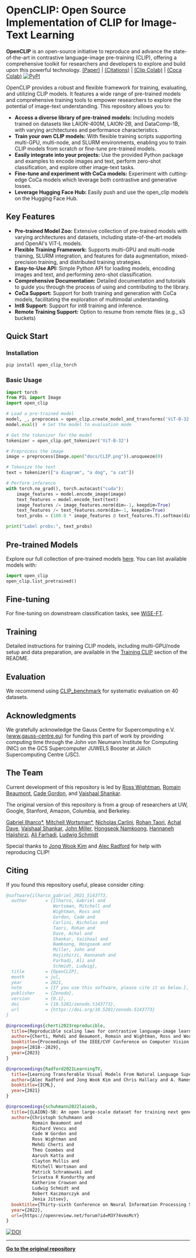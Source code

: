 # OpenCLIP: Open Source Implementation of CLIP for Image-Text Learning

**OpenCLIP** is an open-source initiative to reproduce and advance the state-of-the-art in contrastive language-image pre-training (CLIP), offering a comprehensive toolkit for researchers and developers to explore and build upon this powerful technology. [(Paper)](https://arxiv.org/abs/2212.07143) | [(Citations)](#citing) | [(Clip Colab)](https://colab.research.google.com/github/mlfoundations/open_clip/blob/master/docs/Interacting_with_open_clip.ipynb) | [(Coca Colab)](https://colab.research.google.com/github/mlfoundations/open_clip/blob/master/docs/Interacting_with_open_coca.ipynb)
[![PyPI](https://img.shields.io/pypi/v/open_clip_torch.svg)](https://pypi.python.org/pypi/open_clip_torch)

OpenCLIP provides a robust and flexible framework for training, evaluating, and utilizing CLIP models. It features a wide range of pre-trained models and comprehensive training tools to empower researchers to explore the potential of image-text understanding.  This repository allows you to:

*   **Access a diverse library of pre-trained models:** Including models trained on datasets like LAION-400M, LAION-2B, and DataComp-1B, with varying architectures and performance characteristics.
*   **Train your own CLIP models:**  With flexible training scripts supporting multi-GPU, multi-node, and SLURM environments, enabling you to train CLIP models from scratch or fine-tune pre-trained models.
*   **Easily integrate into your projects:** Use the provided Python package and examples to encode images and text, perform zero-shot classification, and explore other image-text tasks.
*   **Fine-tune and experiment with CoCa models:** Experiment with cutting-edge CoCa models which leverage both contrastive and generative losses.
*   **Leverage Hugging Face Hub:** Easily push and use the open_clip models on the Hugging Face Hub.

## Key Features

*   **Pre-trained Model Zoo:** Extensive collection of pre-trained models with varying architectures and datasets, including state-of-the-art models and OpenAI's ViT-L models.
*   **Flexible Training Framework:** Supports multi-GPU and multi-node training, SLURM integration, and features for data augmentation, mixed-precision training, and distributed training strategies.
*   **Easy-to-Use API:** Simple Python API for loading models, encoding images and text, and performing zero-shot classification.
*   **Comprehensive Documentation:** Detailed documentation and tutorials to guide you through the process of using and contributing to the library.
*   **CoCa Support:** Support for both training and generation with CoCa models, facilitating the exploration of multimodal understanding.
*   **Int8 Support:** Support for int8 training and inference.
*   **Remote Training Support:** Option to resume from remote files (e.g., s3 buckets)

## Quick Start

### Installation

```bash
pip install open_clip_torch
```

### Basic Usage

```python
import torch
from PIL import Image
import open_clip

# Load a pre-trained model
model, _, preprocess = open_clip.create_model_and_transforms('ViT-B-32', pretrained='laion2b_s34b_b79k')
model.eval()  # Set the model to evaluation mode

# Get the tokenizer for the model
tokenizer = open_clip.get_tokenizer('ViT-B-32')

# Preprocess the image
image = preprocess(Image.open("docs/CLIP.png")).unsqueeze(0)

# Tokenize the text
text = tokenizer(["a diagram", "a dog", "a cat"])

# Perform inference
with torch.no_grad(), torch.autocast("cuda"):
    image_features = model.encode_image(image)
    text_features = model.encode_text(text)
    image_features /= image_features.norm(dim=-1, keepdim=True)
    text_features /= text_features.norm(dim=-1, keepdim=True)
    text_probs = (100.0 * image_features @ text_features.T).softmax(dim=-1)

print("Label probs:", text_probs)
```

## Pre-trained Models

Explore our full collection of pre-trained models [here](docs/PRETRAINED.md).  You can list available models with:

```python
import open_clip
open_clip.list_pretrained()
```

## Fine-tuning

For fine-tuning on downstream classification tasks, see [WiSE-FT](https://github.com/mlfoundations/wise-ft).

## Training

Detailed instructions for training CLIP models, including multi-GPU/node setup and data preparation, are available in the [Training CLIP](#training-clip) section of the README.

## Evaluation

We recommend using [CLIP_benchmark](https://github.com/LAION-AI/CLIP_benchmark#how-to-use) for systematic evaluation on 40 datasets.

## Acknowledgments

We gratefully acknowledge the Gauss Centre for Supercomputing e.V. (www.gauss-centre.eu) for funding this part of work by providing computing time through the John von Neumann Institute for Computing (NIC) on the GCS Supercomputer JUWELS Booster at Jülich Supercomputing Centre (JSC).

## The Team

Current development of this repository is led by [Ross Wightman](https://rwightman.com/), [Romain Beaumont](https://github.com/rom1504), [Cade Gordon](http://cadegordon.io/), and [Vaishaal Shankar](http://vaishaal.com/).

The original version of this repository is from a group of researchers at UW, Google, Stanford, Amazon, Columbia, and Berkeley.

[Gabriel Ilharco*](http://gabrielilharco.com/), [Mitchell Wortsman*](https://mitchellnw.github.io/), [Nicholas Carlini](https://nicholas.carlini.com/), [Rohan Taori](https://www.rohantaori.com/), [Achal Dave](http://www.achaldave.com/), [Vaishaal Shankar](http://vaishaal.com/), [John Miller](https://people.eecs.berkeley.edu/~miller_john/), [Hongseok Namkoong](https://hsnamkoong.github.io/), [Hannaneh Hajishirzi](https://homes.cs.washington.edu/~hannaneh/), [Ali Farhadi](https://homes.cs.washington.edu/~ali/), [Ludwig Schmidt](https://people.csail.mit.edu/ludwigs/)

Special thanks to [Jong Wook Kim](https://jongwook.kim/) and [Alec Radford](https://github.com/Newmu) for help with reproducing CLIP!

## Citing

If you found this repository useful, please consider citing:

```bibtex
@software{ilharco_gabriel_2021_5143773,
  author       = {Ilharco, Gabriel and
                  Wortsman, Mitchell and
                  Wightman, Ross and
                  Gordon, Cade and
                  Carlini, Nicholas and
                  Taori, Rohan and
                  Dave, Achal and
                  Shankar, Vaishaal and
                  Namkoong, Hongseok and
                  Miller, John and
                  Hajishirzi, Hannaneh and
                  Farhadi, Ali and
                  Schmidt, Ludwig},
  title        = {OpenCLIP},
  month        = jul,
  year         = 2021,
  note         = {If you use this software, please cite it as below.},
  publisher    = {Zenodo},
  version      = {0.1},
  doi          = {10.5281/zenodo.5143773},
  url          = {https://doi.org/10.5281/zenodo.5143773}
}
```

```bibtex
@inproceedings{cherti2023reproducible,
  title={Reproducible scaling laws for contrastive language-image learning},
  author={Cherti, Mehdi and Beaumont, Romain and Wightman, Ross and Wortsman, Mitchell and Ilharco, Gabriel and Gordon, Cade and Schuhmann, Christoph and Schmidt, Ludwig and Jitsev, Jenia},
  booktitle={Proceedings of the IEEE/CVF Conference on Computer Vision and Pattern Recognition},
  pages={2818--2829},
  year={2023}
}
```

```bibtex
@inproceedings{Radford2021LearningTV,
  title={Learning Transferable Visual Models From Natural Language Supervision},
  author={Alec Radford and Jong Wook Kim and Chris Hallacy and A. Ramesh and Gabriel Goh and Sandhini Agarwal and Girish Sastry and Amanda Askell and Pamela Mishkin and Jack Clark and Gretchen Krueger and Ilya Sutskever},
  booktitle={ICML},
  year={2021}
}
```

```bibtex
@inproceedings{schuhmann2022laionb,
  title={{LAION}-5B: An open large-scale dataset for training next generation image-text models},
  author={Christoph Schuhmann and
          Romain Beaumont and
          Richard Vencu and
          Cade W Gordon and
          Ross Wightman and
          Mehdi Cherti and
          Theo Coombes and
          Aarush Katta and
          Clayton Mullis and
          Mitchell Wortsman and
          Patrick Schramowski and
          Srivatsa R Kundurthy and
          Katherine Crowson and
          Ludwig Schmidt and
          Robert Kaczmarczyk and
          Jenia Jitsev},
  booktitle={Thirty-sixth Conference on Neural Information Processing Systems Datasets and Benchmarks Track},
  year={2022},
  url={https://openreview.net/forum?id=M3Y74vmsMcY}
}
```

[![DOI](https://zenodo.org/badge/390536799.svg)](https://zenodo.org/badge/latestdoi/390536799)

---

**[Go to the original repository](https://github.com/mlfoundations/open_clip)**